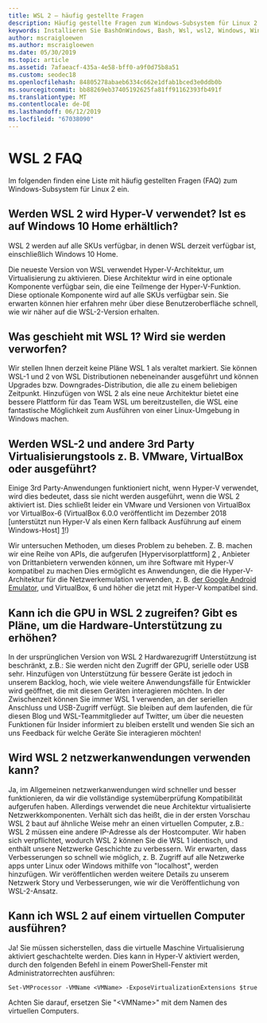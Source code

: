 ```yaml
---
title: WSL 2 – häufig gestellte Fragen
description: Häufig gestellte Fragen zum Windows-Subsystem für Linux 2
keywords: Installieren Sie BashOnWindows, Bash, Wsl, wsl2, Windows, Windows-Subsystem für Linux, Windowssubsystem, Ubuntu, Debian, Suse, Windows 10
author: mscraigloewen
ms.author: mscraigloewen
ms.date: 05/30/2019
ms.topic: article
ms.assetid: 7afaeacf-435a-4e58-bff0-a9f0d75b8a51
ms.custom: seodec18
ms.openlocfilehash: 84805278abaeb6334c662e1dfab1bced3e0ddb0b
ms.sourcegitcommit: bb88269eb37405192625fa81ff91162393fb491f
ms.translationtype: MT
ms.contentlocale: de-DE
ms.lasthandoff: 06/12/2019
ms.locfileid: "67038090"
---
```

# <a name="wsl-2-faq"></a>WSL 2 FAQ

Im folgenden finden eine Liste mit häufig gestellten Fragen (FAQ) zum Windows-Subsystem für Linux 2 ein.

## <a name="does-wsl-2-use-hyper-v-will-it-be-available-on-windows-10-home"></a>Werden WSL 2 wird Hyper-V verwendet? Ist es auf Windows 10 Home erhältlich?

WSL 2 werden auf alle SKUs verfügbar, in denen WSL derzeit verfügbar ist, einschließlich Windows 10 Home.

Die neueste Version von WSL verwendet Hyper-V-Architektur, um Virtualisierung zu aktivieren. Diese Architektur wird in eine optionale Komponente verfügbar sein, die eine Teilmenge der Hyper-V-Funktion. Diese optionale Komponente wird auf alle SKUs verfügbar sein. Sie erwarten können hier erfahren mehr über diese Benutzeroberfläche schnell, wie wir näher auf die WSL-2-Version erhalten.

## <a name="what-will-happen-to-wsl-1-will-it-be-abandoned"></a>Was geschieht mit WSL 1? Wird sie werden verworfen?

Wir stellen Ihnen derzeit keine Pläne WSL 1 als veraltet markiert. Sie können WSL-1 und 2 von WSL Distributionen nebeneinander ausgeführt und können Upgrades bzw. Downgrades-Distribution, die alle zu einem beliebigen Zeitpunkt. Hinzufügen von WSL 2 als eine neue Architektur bietet eine bessere Plattform für das Team WSL um bereitzustellen, die WSL eine fantastische Möglichkeit zum Ausführen von einer Linux-Umgebung in Windows machen.

## <a name="will-i-be-able-to-run-wsl-2-and-other-3rd-party-virtualization-tools-such-as-vmware-or-virtualbox"></a>Werden WSL-2 und andere 3rd Party Virtualisierungstools z. B. VMware, VirtualBox oder ausgeführt?

Einige 3rd Party-Anwendungen funktioniert nicht, wenn Hyper-V verwendet, wird dies bedeutet, dass sie nicht werden ausgeführt, wenn die WSL 2 aktiviert ist. Dies schließt leider ein VMware und Versionen von VirtualBox vor VirtualBox-6 (VirtualBox 6.0.0 veröffentlicht im Dezember 2018 [unterstützt nun Hyper-V als einen Kern fallback Ausführung auf einem Windows-Host] [ 1]!)

Wir untersuchen Methoden, um dieses Problem zu beheben. Z. B. machen wir eine Reihe von APIs, die aufgerufen [Hypervisorplattform] [ 2] , Anbieter von Drittanbietern verwenden können, um ihre Software mit Hyper-V kompatibel zu machen Dies ermöglicht es Anwendungen, die die Hyper-V-Architektur für die Netzwerkemulation verwenden, z. B. [der Google Android Emulator][3], und VirtualBox, 6 und höher die jetzt mit Hyper-V kompatibel sind.

## <a name="can-i-access-the-gpu-in-wsl-2-are-there-plans-to-increase-hardware-support"></a>Kann ich die GPU in WSL 2 zugreifen? Gibt es Pläne, um die Hardware-Unterstützung zu erhöhen?

In der ursprünglichen Version von WSL 2 Hardwarezugriff Unterstützung ist beschränkt, z.B.: Sie werden nicht den Zugriff der GPU, serielle oder USB sehr. Hinzufügen von Unterstützung für bessere Geräte ist jedoch in unserem Backlog, hoch, wie viele weitere Anwendungsfälle für Entwickler wird geöffnet, die mit diesen Geräten interagieren möchten. In der Zwischenzeit können Sie immer WSL 1 verwenden, an der seriellen Anschluss und USB-Zugriff verfügt. Sie bleiben auf dem laufenden, die für diesen Blog und WSL-Teammitglieder auf Twitter, um über die neuesten Funktionen für Insider informiert zu bleiben erstellt und wenden Sie sich an uns Feedback für welche Geräte Sie interagieren möchten!

## <a name="will-wsl-2-be-able-to-use-networking-applications"></a>Wird WSL 2 netzwerkanwendungen verwenden kann?

Ja, im Allgemeinen netzwerkanwendungen wird schneller und besser funktionieren, da wir die vollständige systemüberprüfung Kompatibilität aufgerufen haben. Allerdings verwendet die neue Architektur virtualisierte Netzwerkkomponenten. Verhält sich das heißt, die in der ersten Vorschau WSL 2 baut auf ähnliche Weise mehr an einen virtuellen Computer, z.B.: WSL 2 müssen eine andere IP-Adresse als der Hostcomputer. Wir haben sich verpflichtet, wodurch WSL 2 können Sie die WSL 1 identisch, und enthält unsere Netzwerke Geschichte zu verbessern. Wir erwarten, dass Verbesserungen so schnell wie möglich, z. B. Zugriff auf alle Netzwerke apps unter Linux oder Windows mithilfe von "localhost", werden hinzufügen. Wir veröffentlichen werden weitere Details zu unserem Netzwerk Story und Verbesserungen, wie wir die Veröffentlichung von WSL-2-Ansatz.

## <a name="can-i-run-wsl-2-in-a-virtual-machine"></a>Kann ich WSL 2 auf einem virtuellen Computer ausführen?

Ja! Sie müssen sicherstellen, dass die virtuelle Maschine Virtualisierung aktiviert geschachtelte werden. Dies kann in Hyper-V aktiviert werden, durch den folgenden Befehl in einem PowerShell-Fenster mit Administratorrechten ausführen:

`Set-VMProcessor -VMName <VMName> -ExposeVirtualizationExtensions $true`

Achten Sie darauf, ersetzen Sie "&lt;VMName&gt;" mit dem Namen des virtuellen Computers.

 [1]: https://www.virtualbox.org/wiki/Changelog-6.0
 [2]: https://docs.microsoft.com/en-us/virtualization/api/
 [3]: https://devblogs.microsoft.com/visualstudio/hyper-v-android-emulator-support/